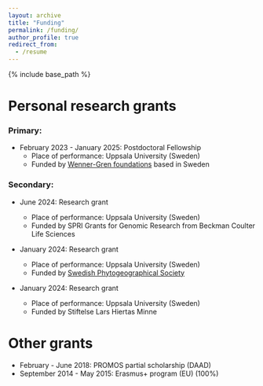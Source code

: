 ```yaml
---
layout: archive
title: "Funding"
permalink: /funding/
author_profile: true
redirect_from:
  - /resume
---
```


{% include base_path %}

Personal research grants
======
### Primary: 

* February 2023 - January 2025: Postdoctoral Fellowship 
  * Place of performance: Uppsala University (Sweden)
  * Funded by <a href="https://www.swgc.org/en/welcome">Wenner-Gren foundations<a/> based in Sweden

### Secondary:

* June 2024: Research grant 
  * Place of performance: Uppsala University (Sweden)
  * Funded by SPRI Grants for Genomic Research from Beckman Coulter Life Sciences

* January 2024: Research grant
  * Place of performance: Uppsala University (Sweden)
  * Funded by <a href="https://sites.google.com/view/svsplantgeogr/home">Swedish Phytogeographical Society</a>

* January 2024: Research grant
  * Place of performance: Uppsala University (Sweden)
  * Funded by Stiftelse Lars Hiertas Minne


Other grants
======
* February - June 2018: PROMOS partial scholarship (DAAD)
* September 2014 - May 2015: Erasmus+ program (EU) (100%)


